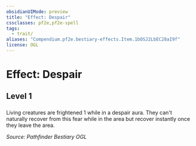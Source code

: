 ```yaml
---
obsidianUIMode: preview
title: "Effect: Despair"
cssclasses: pf2e,pf2e-spell
tags:
  - trait/
aliases: "Compendium.pf2e.bestiary-effects.Item.1bOSJ2LbEC28aI9f"
license: OGL
---
```

# Effect: Despair
## Level 1
### 






Living creatures are frightened 1 while in a despair aura. They can't naturally recover from this fear while in the area but recover instantly once they leave the area.

*Source: Pathfinder Bestiary*
*OGL*